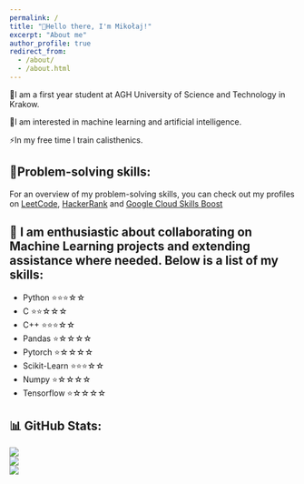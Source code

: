 ```yaml
---
permalink: /
title: "👋Hello there, I'm Mikołaj!"
excerpt: "About me"
author_profile: true
redirect_from: 
  - /about/
  - /about.html
---
```


🔭I am a first year student at AGH University of Science and Technology in Krakow.

🤖I am interested in machine learning and artificial intelligence. 

⚡In my free time I train calisthenics.

## 🔗Problem-solving skills:
  For an overview of my problem-solving skills, you can check out my profiles on [LeetCode](<https://leetcode.com/Mkoek213/>), [HackerRank](<https://www.hackerrank.com/profile/mikolaj_kolek2>) and [Google Cloud Skills Boost](https://www.cloudskillsboost.google/public_profiles/9e31f376-eebe-444d-b65e-8d673b0d17b4)

## 🚀 I am enthusiastic about collaborating on Machine Learning projects and extending assistance where needed. Below is a list of my skills:

- Python ⭐⭐⭐☆☆
- C ⭐⭐☆☆☆
- C++ ⭐⭐⭐☆☆
- Pandas ⭐☆☆☆☆
- Pytorch ⭐☆☆☆☆
- Scikit-Learn ⭐⭐⭐☆☆
- Numpy ⭐☆☆☆☆
- Tensorflow ⭐☆☆☆☆

## 📊 GitHub Stats:
![](https://github-readme-stats.vercel.app/api?username=Mkoek213&theme=dark&hide_border=false&include_all_commits=true)<br/>
![](https://github-readme-streak-stats.herokuapp.com/?user=Mkoek213&theme=dark&hide_border=false)<br/>
![](https://github-readme-stats.vercel.app/api/top-langs/?username=Mkoek213&theme=dark&hide_border=false&include_all_commits=true&count_private=true&layout=compact)
